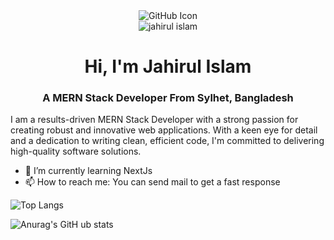 <div style="margin: 0 auto; text-align: center;">
    <img src="https://media.licdn.com/dms/image/D5616AQH_MGOO9hb1hg/profile-displaybackgroundimage-shrink_350_1400/0/1691398463805?e=1703116800&v=beta&t=PksvZcAAezlAdhH6GLXwSCWuUIzr9bxURgANL-EhyzI" alt="GitHub Icon">
</div>

<div align="center"> <img src="https://komarev.com/ghpvc/?username=jahirul94&label=Profile%20views&color=0e75b6&style=flat" alt="jahirul islam" /> </div>


<h1 align="center">Hi, I'm Jahirul Islam</h1>
<h3 align="center">A  MERN Stack Developer From Sylhet, Bangladesh</h3> 

<p>I am a results-driven MERN Stack Developer with a strong passion for creating robust and innovative web applications. With a keen eye for detail and a dedication to writing clean, efficient code, I'm committed to delivering high-quality software solutions.</p>


- 🌱 I’m currently learning NextJs 
- 📫 How to reach me: You can send mail to get a fast response 


        
![Top Langs](https://github-readme-stats.vercel.app/api/top-langs/?username=jahirul94&layout=compact)

![Anurag's GitH ub stats](https://github-readme-stats.vercel.app/api?username=jahirul94&show_icons=true&theme=transparant)   
  




